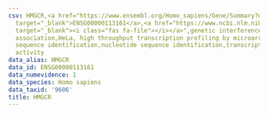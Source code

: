 ```yaml
---
csv: HMGCR,<a href="https://www.ensembl.org/Homo_sapiens/Gene/Summary?db=core;g=ENSG00000113161"
  target="_blank">ENSG00000113161</a>,<a href="https://www.ncbi.nlm.nih.gov/pubmed/17216044"
  target="_blank"><i class="fas fa-file"></i></a>",genetic interference,functional
  association,HeLa, high throughput transcription profiling by microarray,nucleotide
  sequence identification,nucleotide sequence identification,transcriptional regulation,down-regulates
  activity
data_alias: HMGCR
data_id: ENSG00000113161
data_numevidence: 1
data_species: Homo sapiens
data_taxid: '9606'
title: HMGCR
---
```

